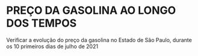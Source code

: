 # PREÇO DA GASOLINA AO LONGO DOS TEMPOS

Verificar a evolução do preço da gasolina no Estado de São Paulo, durante os 10 primeiros dias de julho de 2021
